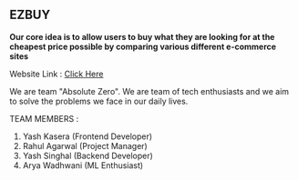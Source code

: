 ## EZBUY

**Our core idea is to allow users  to buy what they are looking for at the cheapest price  possible by comparing various different e-commerce sites**

Website Link : [Click Here](https://yashkasera.github.io/ezbuy.github.io/)

We are team "Absolute Zero". 
We are team of tech enthusiasts and we aim to solve the problems we face in our daily lives.

TEAM MEMBERS :
1. Yash Kasera (Frontend Developer)
1. Rahul Agarwal (Project Manager)
1. Yash Singhal (Backend Developer)
1. Arya Wadhwani (ML Enthusiast)
